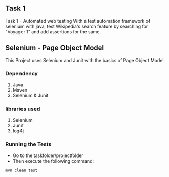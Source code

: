 ## Task 1
Task 1 - Automated web testing
With a test automation framework of selenium with java, test Wikipedia's search feature by 
searching for "Voyager 1" and add assertions for the same.

## Selenium - Page Object Model
This Project uses Selenium and Junit with the basics of Page Object Model 

### Dependency
1. Java
2. Maven
3. Selenium & Junit

### libraries used
1. Selenium
2. Junit
3. log4j

### Running the Tests
* Go to the taskfolder/projectfolder
* Then execute the following command:
```
mvn clean test
```




